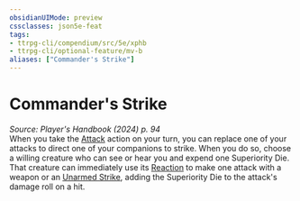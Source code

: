 ```yaml
---
obsidianUIMode: preview
cssclasses: json5e-feat
tags:
- ttrpg-cli/compendium/src/5e/xphb
- ttrpg-cli/optional-feature/mv-b
aliases: ["Commander's Strike"]
---
```

# Commander's Strike
*Source: Player's Handbook (2024) p. 94*  
When you take the [Attack](Misc%20Files/CLI/rules/actions.md#Attack) action on your turn, you can replace one of your attacks to direct one of your companions to strike. When you do so, choose a willing creature who can see or hear you and expend one Superiority Die. That creature can immediately use its [Reaction](Misc%20Files/CLI/rules/variant-rules/reaction-xphb.md) to make one attack with a weapon or an [Unarmed Strike](Misc%20Files/CLI/rules/variant-rules/unarmed-strike-xphb.md), adding the Superiority Die to the attack's damage roll on a hit.